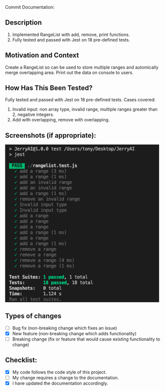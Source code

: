 Commit Documentation:
## Description
<!--- Describe your changes in detail -->
1. Implemented RangeList with add, remove, print functions.
2. Fully tested and passed with Jest on 18 pre-defined tests. 

## Motivation and Context
Create a RangeList so can be used to store multiple ranges and automically merge overlapping area. Print out the data on console to users. 

## How Has This Been Tested?
Fully tested and passed with Jest on 18 pre-defined tests. 
Cases covered:
1. Invalid input: non array type, invalid range, multiple ranges greater than 2, negative integers.
2. Add with overlapping, remove with overlapping.

## Screenshots (if appropriate):
<img src="https://github.com/shixianc/JerryAITask/blob/master/screenshots/Screen%20Shot%202020-10-08%20at%203.36.22%20PM.png" width="500">

## Types of changes
<!--- What types of changes does your code introduce? Put an `x` in all the boxes that apply: -->
- [ ] Bug fix (non-breaking change which fixes an issue)
- [X] New feature (non-breaking change which adds functionality)
- [ ] Breaking change (fix or feature that would cause existing functionality to change)

## Checklist:
<!--- Go over all the following points, and put an `x` in all the boxes that apply. -->
<!--- If you're unsure about any of these, don't hesitate to ask. We're here to help! -->
- [X] My code follows the code style of this project.
- [ ] My change requires a change to the documentation.
- [X] I have updated the documentation accordingly.
